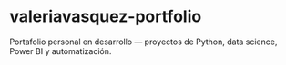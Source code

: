 # valeriavasquez-portfolio
Portafolio personal en desarrollo — proyectos de Python, data science, Power BI y automatización.
